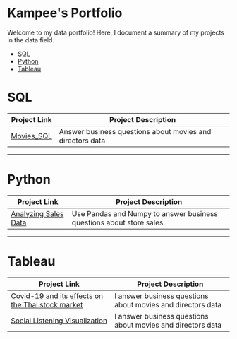 # Kampee's Portfolio

Welcome to my data portfolio! Here, I document a summary of my projects in the data field.

- [SQL](#sql)
- [Python](#python)
- [Tableau](#tableau)

# SQL

| Project Link | Project Description | 
|---|---|
| [Movies_SQL](https://github.com/stlionnn/Movies_SQL)| Answer business questions about movies and directors data
***
# Python

| Project Link | Project Description | 
|---|---|
| [Analyzing Sales Data](https://datalore.jetbrains.com/notebook/7Uyhqpw7GPlvhVo2hkrDZF/iHfLnzPVg6y4i7SdcYEa3N)| Use Pandas and Numpy to answer business questions about store sales.
***
# Tableau

| Project Link | Project Description | 
|---|---|
| [Covid-19 and its effects on the Thai stock market](https://github.com/stlionnn/Movies_SQL)| I answer business questions about movies and directors data
| [Social Listening Visualization](https://github.com/stlionnn/Movies_SQL)| I answer business questions about movies and directors data
